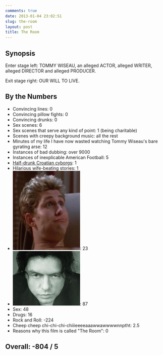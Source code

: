 ```yaml
---
comments: true
date: 2013-01-04 23:02:51
slug: the-room
layout: post
title: The Room
---
```


## Synopsis


Enter stage left: TOMMY WISEAU, an alleged ACTOR, alleged WRITER, alleged DIRECTOR and alleged PRODUCER.

Exit stage right: OUR WILL TO LIVE.


## By the Numbers
  * Convincing lines: 0
  * Convincing pillow fights: 0
  * Convincing drunks: 0
  * Sex scenes: 6
  * Sex scenes that serve any kind of point: 1 (being charitable)
  * Scenes with creepy background music: all the rest
  * Minutes of my life I have now wasted watching Tommy Wiseau's bare gyrating arse: 12
  * Instances of bad dubbing: over 9000
  * Instances of inexplicable American Football: 5
  * [Half-drunk Croatian cyborgs](http://www.imdb.com/title/tt0368226/reviews?start=1): 1
  * Hilarious wife-beating stories: 1
  * [![derp](/filmreviews/the-room/derp.png)](/filmreviews/the-room/derp.png): 23
  * [![druuuugs](/filmreviews/the-room/druuuugs.png)](/filmreviews/the-room/druuuugs.png): 87
  * Sex: 48
  * Drugs: 16
  * Rock and Roll: -224
  * Cheep cheep chi-chi-chi-chiiieeeeaaawwawwwwnnptht: 2.5
  * Reasons why this film is called "The Room": 0

## Overall: -804 / 5
